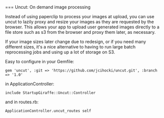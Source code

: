 === Uncut: On demand image processing

Instead of using paperclip to process your images at upload, you can use uncut to 
lazily proxy and resize your images as they are requested by the browser. This allows 
your app to upload user generated images directly to a file store such as s3 from the 
browser and proxy them later, as necessary.

If your image sizes later change due to redesign, or if you need many different sizes,
it's a nice alternative to having to run large batch reprocessing jobs and using up
a lot of storage on S3.

Easy to configure in your Gemfile:

`gem 'uncut', :git => 'https://github.com/jcihocki/uncut.git', :branch => '1.0'`

in ApplicationController:

`include StartupGiraffe::Uncut::Controller`

and in routes.rb:

`ApplicationController.uncut_routes self`
